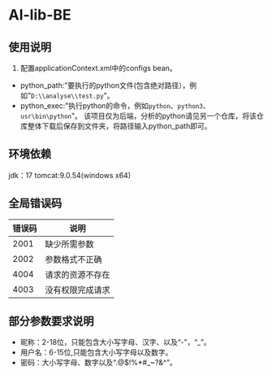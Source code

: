 # AI-lib-BE
## 使用说明
1. 配置applicationContext.xml中的configs bean。
+ python_path:"要执行的python文件(包含绝对路径），例如"`D:\\analyse\\test.py`"。
+ python_exec:"执行python的命令，例如`python`、`python3`、`usr\bin\python`"。
该项目仅为后端，分析的python请见另一个仓库，将该仓库整体下载后保存到文件夹，将路径输入python_path即可。
## 环境依赖
jdk：17
tomcat:9.0.54(windows x64)
## 全局错误码
| 错误码 | 说明 |
| --- | --- |
| 2001 |缺少所需参数|
|2002|参数格式不正确|
|4004|请求的资源不存在|
|4003|没有权限完成请求|

## 部分参数要求说明
+ 昵称：2-18位，只能包含大小写字母、汉字、以及“-”，“_”。
+ 用户名：6-15位,只能包含大小写字母以及数字。
+ 密码：大小写字母、数字以及“.@$!%*#_~?&^”。
